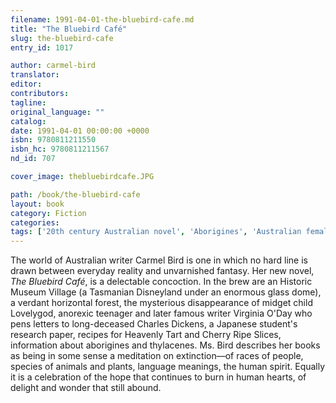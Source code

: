 ```yaml
---
filename: 1991-04-01-the-bluebird-cafe.md
title: "The Bluebird Café"
slug: the-bluebird-cafe
entry_id: 1017

author: carmel-bird
translator: 
editor: 
contributors: 
tagline: 
original_language: ""
catalog: 
date: 1991-04-01 00:00:00 +0000 
isbn: 9780811211550
isbn_hc: 9780811211567
nd_id: 707

cover_image: thebluebirdcafe.JPG

path: /book/the-bluebird-cafe
layout: book
category: Fiction
categories: 
tags: ['20th century Australian novel', 'Aborigines', 'Australian female writers', 'Tasmania']
---
```

The world of Australian writer Carmel Bird is one in which no hard line is drawn between everyday reality and unvarnished fantasy. Her new novel, *The Bluebird Café*, is a delectable concoction. In the brew are an Historic Museum Village (a Tasmanian Disneyland under an enormous glass dome), a verdant horizontal forest, the mysterious disappearance of midget child Lovelygod, anorexic teenager and later famous writer Virginia O'Day who pens letters to long-deceased Charles Dickens, a Japanese student's research paper, recipes for Heavenly Tart and Cherry Ripe Slices, information about aborigines and thylacenes. Ms. Bird describes her books as being in some sense a meditation on extinction––of races of people, species of animals and plants, language meanings, the human spirit. Equally it is a celebration of the hope that continues to burn in human hearts, of delight and wonder that still abound.






